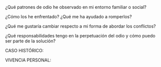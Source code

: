 ¿Qué patrones de odio he observado en mi entorno familiar o social?


¿Cómo los he enfrentado? ¿Qué me ha ayudado a romperlos?


¿Qué me gustaría cambiar respecto a mi forma de abordar los conflictos?


¿Qué responsabilidades tengo en la perpetuación del odio y cómo puedo ser parte de la solución?





CASO HISTÓRICO: 

VIVENCIA PERSONAL: 